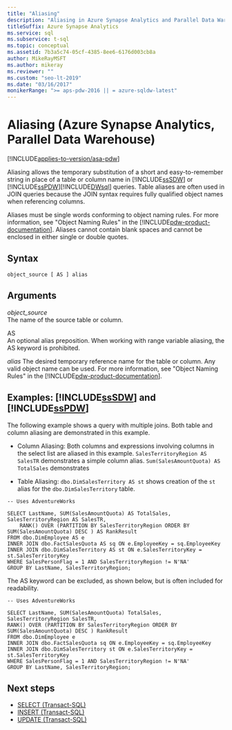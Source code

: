 ```yaml
---
title: "Aliasing"
description: "Aliasing in Azure Synapse Analytics and Parallel Data Warehouse."
titleSuffix: Azure Synapse Analytics
ms.service: sql
ms.subservice: t-sql
ms.topic: conceptual
ms.assetid: 7b3a5c74-05cf-4385-8ee6-6176d003cb8a
author: MikeRayMSFT
ms.author: mikeray
ms.reviewer: ""
ms.custom: "seo-lt-2019"
ms.date: "03/16/2017"
monikerRange: ">= aps-pdw-2016 || = azure-sqldw-latest"
---
```


# Aliasing (Azure Synapse Analytics, Parallel Data Warehouse)

[!INCLUDE[applies-to-version/asa-pdw](../../includes/applies-to-version/asa-pdw.md)]

Aliasing allows the temporary substitution of a short and easy-to-remember string in place of a table or column name in [!INCLUDE[ssSDW](../../includes/sssdw-md.md)] or [!INCLUDE[ssPDW](../../includes/sspdw-md.md)][!INCLUDE[DWsql](../../includes/dwsql-md.md)] queries. Table aliases are often used in JOIN queries because the JOIN syntax requires fully qualified object names when referencing columns.  

Aliases must be single words conforming to object naming rules. For more information, see "Object Naming Rules" in the [!INCLUDE[pdw-product-documentation](../../includes/pdw-product-documentation-md.md)]. Aliases cannot contain blank spaces and cannot be enclosed in either single or double quotes.  

## Syntax

```tsql
object_source [ AS ] alias
```

## Arguments

*object_source*  
The name of the source table or column.  

AS  
An optional alias preposition. When working with range variable aliasing, the AS keyword is prohibited.  

*alias*
The desired temporary reference name for the table or column. Any valid object name can be used. For more information, see "Object Naming Rules" in the [!INCLUDE[pdw-product-documentation](../../includes/pdw-product-documentation-md.md)].  

## Examples: [!INCLUDE[ssSDW](../../includes/sssdw-md.md)] and [!INCLUDE[ssPDW](../../includes/sspdw-md.md)]  

The following example shows a query with multiple joins. Both table and column aliasing are demonstrated in this example.  

- Column Aliasing: Both columns and expressions involving columns in the select list are aliased in this example. `SalesTerritoryRegion AS SalesTR` demonstrates a simple column alias. `Sum(SalesAmountQuota) AS TotalSales` demonstrates  

- Table Aliasing: `dbo.DimSalesTerritory AS st` shows creation of the `st` alias for the `dbo.DimSalesTerritory` table.  

```tsql
-- Uses AdventureWorks

SELECT LastName, SUM(SalesAmountQuota) AS TotalSales, SalesTerritoryRegion AS SalesTR,  
    RANK() OVER (PARTITION BY SalesTerritoryRegion ORDER BY SUM(SalesAmountQuota) DESC ) AS RankResult  
FROM dbo.DimEmployee AS e  
INNER JOIN dbo.FactSalesQuota AS sq ON e.EmployeeKey = sq.EmployeeKey  
INNER JOIN dbo.DimSalesTerritory AS st ON e.SalesTerritoryKey = st.SalesTerritoryKey  
WHERE SalesPersonFlag = 1 AND SalesTerritoryRegion != N'NA'  
GROUP BY LastName, SalesTerritoryRegion;  
```

The AS keyword can be excluded, as shown below, but is often included for readability.  

```tsql
-- Uses AdventureWorks

SELECT LastName, SUM(SalesAmountQuota) TotalSales, SalesTerritoryRegion SalesTR,  
RANK() OVER (PARTITION BY SalesTerritoryRegion ORDER BY SUM(SalesAmountQuota) DESC ) RankResult  
FROM dbo.DimEmployee e  
INNER JOIN dbo.FactSalesQuota sq ON e.EmployeeKey = sq.EmployeeKey  
INNER JOIN dbo.DimSalesTerritory st ON e.SalesTerritoryKey = st.SalesTerritoryKey  
WHERE SalesPersonFlag = 1 AND SalesTerritoryRegion != N'NA'  
GROUP BY LastName, SalesTerritoryRegion;  
```

## Next steps

- [SELECT &#40;Transact-SQL&#41;](../../t-sql/queries/select-transact-sql.md)
- [INSERT &#40;Transact-SQL&#41;](../../t-sql/statements/insert-transact-sql.md)
- [UPDATE &#40;Transact-SQL&#41;](../../t-sql/queries/update-transact-sql.md)